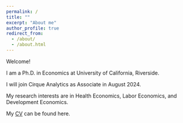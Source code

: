 ```yaml
---
permalink: /
title: ""
excerpt: "About me"
author_profile: true
redirect_from: 
  - /about/
  - /about.html
---
```





Welcome!

I am a Ph.D. in Economics at University of California, Riverside. 

I will join Cirque Analytics as Associate in August 2024. 

My research interests are in Health Economics, Labor Economics, and Development Economics.

My [CV](https://jingyanguo.com/files/Jingyan_Guo_CV_July_22_2024.pdf) can be found here. 

